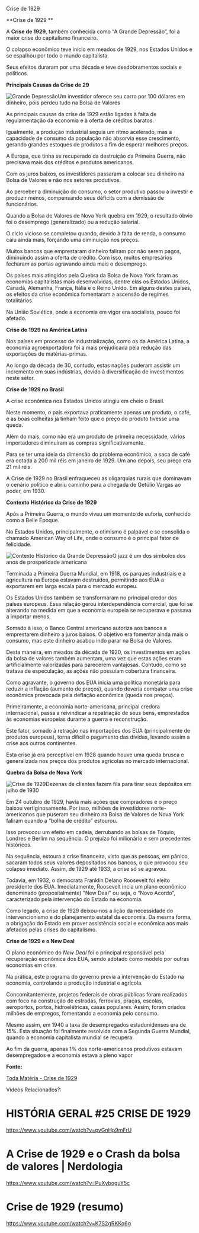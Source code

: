 Crise de 1929

**Crise de 1929
**

A **Crise de 1929**, também conhecida como “A Grande Depressão”, foi a maior crise do capitalismo financeiro.

O colapso econômico teve início em meados de 1929, nos Estados Unidos e se espalhou por todo o mundo capitalista.

Seus efeitos duraram por uma década e teve desdobramentos sociais e políticos.

**Principais Causas da Crise de 29**

![Grande Depressão](https://static.planejativo.com/uploads/novas/979e0ee53b60dd6c5b73db5e84b2c6cc.jpg)Um investidor oferece seu carro por 100 dólares em dinheiro, pois perdeu tudo na Bolsa de Valores

As principais causas da crise de 1929 estão ligadas à falta de regulamentação da economia e à oferta de créditos baratos.

Igualmente, a produção industrial seguia um ritmo acelerado, mas a capacidade de consumo da população não absorvia esse crescimento, gerando grandes estoques de produtos a fim de esperar melhores preços.

A Europa, que tinha se recuperado da destruição da Primeira Guerra, não precisava mais dos créditos e produtos americanos.

Com os juros baixos, os investidores passaram a colocar seu dinheiro na Bolsa de Valores e não nos setores produtivos.

Ao perceber a diminuição do consumo, o setor produtivo passou a investir e produzir menos, compensando seus déficits com a demissão de funcionários.

Quando a Bolsa de Valores de Nova York quebra em 1929, o resultado óbvio foi o desemprego (generalizado) ou a redução salarial.

O ciclo vicioso se completou quando, devido à falta de renda, o consumo caiu ainda mais, forçando uma diminuição nos preços.

Muitos bancos que emprestaram dinheiro faliram por não serem pagos, diminuindo assim a oferta de crédito. Com isso, muitos empresários fecharam as portas agravando ainda mais o desemprego.

Os países mais atingidos pela Quebra da Bolsa de Nova York foram as economias capitalistas mais desenvolvidas, dentre elas os Estados Unidos, Canadá, Alemanha, França, Itália e o Reino Unido. Em alguns destes países, os efeitos da crise econômica fomentaram a ascensão de regimes totalitários.

Na União Soviética, onde a economia em vigor era socialista, pouco foi afetado.

**Crise de 1929 na América Latina**

Nos países em processo de industrialização, como os da América Latina, a economia agroexportadora foi a mais prejudicada pela redução das exportações de matérias-primas.

Ao longo da década de 30, contudo, estas nações puderam assistir um incremento em suas indústrias, devido à diversificação de investimentos neste setor.

**Crise de 1929 no Brasil**

A crise econômica nos Estados Unidos atingiu em cheio o Brasil.

Neste momento, o país exportava praticamente apenas um produto, o café, e as boas colheitas já tinham feito que o preço do produto tivesse uma queda.

Além do mais, como não era um produto de primeira necessidade, vários importadores diminuíram as compras significativamente.

Para se ter uma ideia da dimensão do problema econômico, a saca de café era cotada a 200 mil réis em janeiro de 1929. Um ano depois, seu preço era 21 mil réis.

A Crise de 1929 no Brasil enfraqueceu as oligarquias rurais que dominavam o cenário político e abriu caminho para a chegada de Getúlio Vargas ao poder, em 1930.

**Contexto Histórico da Crise de 1929**

Após a Primeira Guerra, o mundo viveu um momento de euforia, conhecido como a Belle Époque.

No Estados Unidos, principalmente, o otimismo é palpável e se consolida o chamado American Way of Life, onde o consumo é o principal fator de felicidade.

![Contexto Histórico da Grande Depressão](https://static.planejativo.com/uploads/novas/b6f1deeb29701ba9e42652ce58c90a79.jpg)O jazz é um dos símbolos dos anos de prosperidade americana

Terminada a Primeira Guerra Mundial, em 1918, os parques industriais e a agricultura na Europa estavam destruídos, permitindo aos EUA a exportarem em larga escala para o mercado europeu.

Os Estados Unidos também se transformaram no principal credor dos países europeus. Essa relação gerou interdependência comercial, que foi se alterando na medida em que a economia europeia se recuperava e passava a importar menos.

Somado à isso, o Banco Central americano autoriza aos bancos a emprestarem dinheiro a juros baixos. O objetivo era fomentar ainda mais o consumo, mas este dinheiro acabou indo parar na Bolsa de Valores.

Desta maneira, em meados da década de 1920, os investimentos em ações da bolsa de valores também aumentam, uma vez que estas ações eram artificialmente valorizadas para parecerem vantajosas. Contudo, como se tratava de especulação, as ações não possuíam cobertura financeira.

Como agravante, o governo dos EUA inicia uma política monetária para reduzir a inflação (aumento de preços), quando deveria combater uma crise econômica provocada pela deflação econômica (queda nos preços).

Primeiramente, a economia norte-americana, principal credora internacional, passa a reivindicar a repatriação de seus bens, emprestados às economias europeias durante a guerra e reconstrução.

Este fator, somado à retração nas importações dos EUA (principalmente de produtos europeus), torna difícil o pagamento das dívidas, levando assim a crise aos outros continentes.

Esta crise já era perceptível em 1928 quando houve uma queda brusca e generalizada nos preços dos produtos agrícolas no mercado internacional.

**Quebra da Bolsa de Nova York**

![Crise de 1929](https://static.planejativo.com/uploads/novas/13303f5b2bdeb159229a2a8f48b307aa.jpg)Dezenas de clientes fazem fila para tirar seus depósitos em julho de 1930

Em 24 outubro de 1929, havia mais ações que compradores e o preço baixou vertiginosamente. Por isso, milhões de investidores norte-americanos que puseram seu dinheiro na Bolsa de Valores de Nova York faliram quando a “bolha de crédito” estourou.

Isso provocou um efeito em cadeia, derrubando as bolsas de Tóquio, Londres e Berlim na sequência. O prejuízo foi milionário e sem precedentes históricos.

Na sequência, estoura a crise financeira, visto que as pessoas, em pânico, sacaram todos seus valores depositados nos bancos, o que provocou seu colapso imediato. Assim, de 1929 até 1933, a crise só se agravou.

Todavia, em 1932, o democrata Franklin Delano Roosevelt foi eleito presidente dos EUA. Imediatamente, Roosevelt incia um plano econômico denominado (propositalmente) "New Deal" ou seja, o “Novo Acordo”, caracterizado pela intervenção do Estado na economia.

Como legado, a crise de 1929 deixou-nos a lição da necessidade do intervencionismo e do planejamento estatal da economia. Da mesma forma, a obrigação do Estado em prover assistência social e econômica aos mais afetados pelas crises do capitalismo.

**Crise de 1929 e o New Deal**

O plano econômico do *New Deal* foi o principal responsável pela recuperação econômica dos EUA, sendo adotado como modelo por outras economias em crise.

Na prática, este programa do governo previa a intervenção do Estado na economia, controlando a produção industrial e agrícola.

Concomitantemente, projetos federais de obras públicas foram realizados com foco na construção de estradas, ferrovias, praças, escolas, aeroportos, portos, hidroelétricas, casas populares. Assim, foram criados milhões de empregos, fomentando a economia pelo consumo.

Mesmo assim, em 1940 a taxa de desempregados estadunidenses era de 15%. Esta situação foi finalmente resolvida com a Segunda Guerra Mundial, quando a economia capitalista mundial se recupera.

Ao fim da guerra, apenas 1% dos norte-americanos produtivos estavam desempregados e a economia estava a pleno vapor

**Fonte:**

[Toda Matéria - Crise de 1929](https://www.todamateria.com.br/crise-de-1929/)

Vídeos Relacionados?:

# HISTÓRIA GERAL #25 CRISE DE 1929

https://www.youtube.com/watch?v=pvGnHp9mFrU

# A Crise de 1929 e o Crash da bolsa de valores | Nerdologia

https://www.youtube.com/watch?v=PuXyboguY5c

# Crise de 1929 (resumo)

https://www.youtube.com/watch?v=K7S2gRKKq6g

